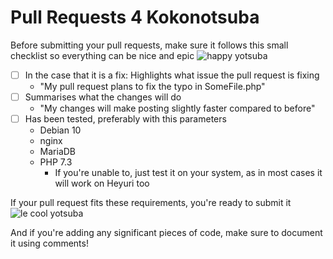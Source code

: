 # Pull Requests 4 Kokonotsuba

Before submitting your pull requests, make sure it follows this small checklist so everything can be nice and epic ![happy yotsuba](https://static.heyuri.net/koko/image/emote/emo-yotsuba-biggrin.gif)

- [ ] In the case that it is a fix: Highlights what issue the pull request is fixing
  - "My pull request plans to fix the typo in SomeFile.php"
- [ ] Summarises what the changes will do
  - "My changes will make posting slightly faster compared to before"
- [ ] Has been tested, preferably with this parameters
  - Debian 10
  - nginx
  - MariaDB
  - PHP 7.3
    - If you're unable to, just test it on your system, as in most cases it will work on Heyuri too 

If your pull request fits these requirements, you're ready to submit it ![le cool yotsuba](https://static.heyuri.net/koko/image/emote/emo-yotsuba-cool.gif)

And if you're adding any significant pieces of code, make sure to document it using comments!
